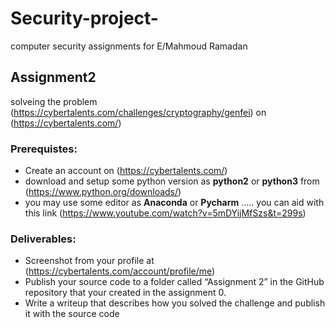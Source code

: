 # Security-project-
computer security assignments for E/Mahmoud Ramadan 

## Assignment2
solveing the problem (https://cybertalents.com/challenges/cryptography/genfei) on  (https://cybertalents.com/) <br/>
### Prerequistes:
* Create an account on (https://cybertalents.com/)
* download and setup some python version as **python2** or **python3** from (https://www.python.org/downloads/)
* you may use some editor as **Anaconda** or **Pycharm** ..... you can aid with this link (https://www.youtube.com/watch?v=5mDYijMfSzs&t=299s)
### Deliverables:
*  Screenshot from your profile at (https://cybertalents.com/account/profile/me)
* Publish your source code to a folder called “Assignment 2” in the GitHub
repository that your created in the assignment 0.
* Write a writeup that describes how you solved the challenge and publish it
with the source code

